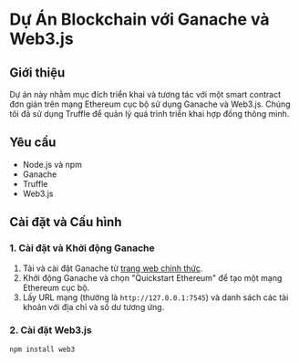 # Dự Án Blockchain với Ganache và Web3.js

## Giới thiệu
Dự án này nhằm mục đích triển khai và tương tác với một smart contract đơn giản trên mạng Ethereum cục bộ sử dụng Ganache và Web3.js. Chúng tôi đã sử dụng Truffle để quản lý quá trình triển khai hợp đồng thông minh.

## Yêu cầu
- Node.js và npm
- Ganache
- Truffle
- Web3.js

## Cài đặt và Cấu hình

### 1. Cài đặt và Khởi động Ganache
1. Tải và cài đặt Ganache từ [trang web chính thức](https://www.trufflesuite.com/ganache).
2. Khởi động Ganache và chọn "Quickstart Ethereum" để tạo một mạng Ethereum cục bộ.
3. Lấy URL mạng (thường là `http://127.0.0.1:7545`) và danh sách các tài khoản với địa chỉ và số dư tương ứng.

### 2. Cài đặt Web3.js
```sh
npm install web3
